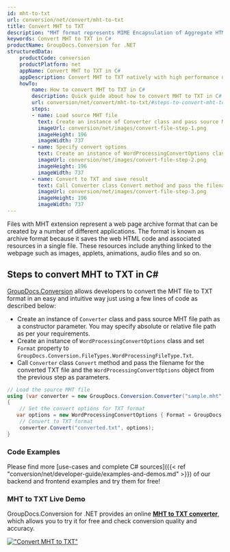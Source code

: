 ```yaml
---
id: mht-to-txt
url: conversion/net/convert/mht-to-txt
title: Convert MHT to TXT
description: "MHT format represents MIME Encapsulation of Aggregate HTML with .mht extension. Learn how to convert MHT to TXT file programmatically in C# language using GroupDocs.Conversion for .NET library."
keywords: Convert MHT to TXT in C#
productName: GroupDocs.Conversion for .NET
structuredData:
    productCode: conversion
    productPlatform: net
    appName: Convert MHT to TXT in C#
    appDescription: Convert MHT to TXT natively with high performance using C# language and server side GroupDocs.Conversion for .NET APIs, without the use of any software like Microsoft or Open Office.
    howTo:
        name: How to convert MHT to TXT in C# 
        description: Quick guide about how to convert MHT to TXT in C# with high performance and accuracy.
        url: conversion/net/convert/mht-to-txt/#steps-to-convert-mht-to-txt-in-c
        steps:
        - name: Load source MHT file 
          text: Create an instance of Converter class and pass source MHT file path as a constructor parameter. You may specify absolute or relative file path as per your requirements. 
          imageUrl: conversion/net/images/convert-file-step-1.png
          imageHeight: 196
          imageWidth: 737
        - name: Specify convert options 
          text: Create an instance of WordProcessingConvertOptions class.
          imageUrl: conversion/net/images/convert-file-step-2.png
          imageHeight: 196
          imageWidth: 737
        - name: Convert to TXT and save result 
          text: Call Converter class Convert method and pass the filename for the converted HTML file and the WordProcessingConvertOptions object from the previous step as parameters.
          imageUrl: conversion/net/images/convert-file-step-3.png
          imageHeight: 196
          imageWidth: 737
---
```


Files with MHT extension represent a web page archive format that can be created by a number of different applications. The format is known as archive format because it saves the web HTML code and associated resources in a single file. These resources include anything linked to the webpage such as images, applets, animations, audio files and so on.

## Steps to convert MHT to TXT in C#

[GroupDocs.Conversion](https://products.groupdocs.com/conversion/net) allows developers to convert the MHT file to TXT format in an easy and intuitive way just using a few lines of code as described below:

* Create an instance of `Converter` class and pass source MHT file path as a constructor parameter. You may specify absolute or relative file path as per your requirements. 
* Create an instance of `WordProcessingConvertOptions` class and set `Format` property to `GroupDocs.Conversion.FileTypes.WordProcessingFileType.Txt`.
* Call `Converter` class `Convert` method and pass the filename for the converted TXT file and the `WordProcessingConvertOptions` object from the previous step as parameters.

```csharp
// Load the source MHT file
using (var converter = new GroupDocs.Conversion.Converter("sample.mht"))
{
    // Set the convert options for TXT format
   var options = new WordProcessingConvertOptions { Format = GroupDocs.Conversion.FileTypes.WordProcessingFileType.Txt };
    // Convert to TXT format
    converter.Convert("converted.txt", options);
}
```

### Code Examples

Please find more [use-cases and complete C# sources]({{< ref "conversion/net/developer-guide/examples-and-demos.md" >}}) of our backend and frontend examples and try them for free!

### MHT to TXT Live Demo

GroupDocs.Conversion for .NET provides an online [**MHT to TXT converter**](https://products.groupdocs.app/conversion/mht-to-txt), which allows you to try it for free and check conversion quality and accuracy.

[!["Convert MHT to TXT"](conversion/net/images/convert-to-txt/convert-mht-to-txt.png)](https://products.groupdocs.app/conversion/mht-to-txt)